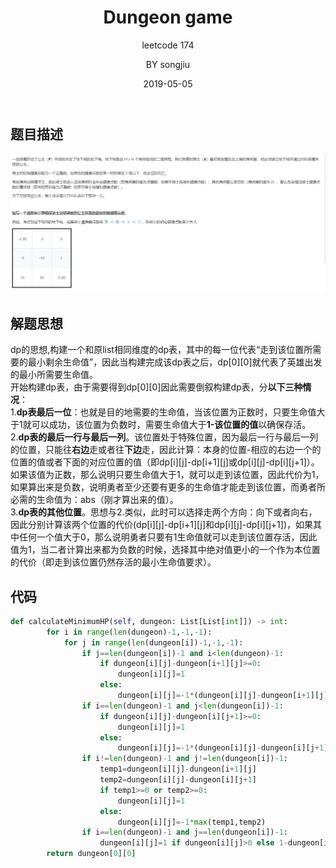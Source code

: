 ﻿---
layout:     post
title:      Dungeon game
subtitle:   leetcode 174
date:       2019-05-05
author:     BY songjiu
header-img: img/post-bg-ios9-web.jpg
catalog: true
tags:
    - 算法
--- 

## 题目描述
![](/img/dxcyxp1.jpg)

## 解题思想
  dp的思想,构建一个和原list相同维度的dp表，其中的每一位代表“走到该位置所需要的最小剩余生命值”，因此当构建完成该dp表之后，dp[0][0]就代表了英雄出发的最小所需要生命值。  
  开始构建dp表，由于需要得到dp[0][0]因此需要倒叙构建dp表，分**以下三种情况**：  
  1.**dp表最后一位**：也就是目的地需要的生命值，当该位置为正数时，只要生命值大于1就可以成功，该位置为负数时，需要生命值大于**1-该位置的值**以确保存活。  
  2.**dp表的最后一行与最后一列**。该位置处于特殊位置，因为最后一行与最后一列的位置，只能往**右边**走或者往**下边**走，因此计算：本身的位置-相应的右边一个的位置的值或者下面的对应位置的值（即dp[i][j]-dp[i+1][j]或dp[i][j]-dp[i][j+1]）。如果该值为正数，那么说明只要生命值大于1，就可以走到该位置，因此代价为1，如果算出来是负数，说明勇者至少还要有更多的生命值才能走到该位置，而勇者所必需的生命值为：abs（刚才算出来的值）。  
  3.**dp表的其他位置**。思想与2.类似，此时可以选择走两个方向：向下或者向右，因此分别计算该两个位置的代价(dp[i][j]-dp[i+1][j]和dp[i][j]-dp[i][j+1])，如果其中任何一个值大于0，那么说明勇者只要有1生命值就可以走到该位置存活，因此值为1，当二者计算出来都为负数的时候，选择其中绝对值更小的一个作为本位置的代价（即走到该位置仍然存活的最小生命值要求）。  

## 代码
```python
def calculateMinimumHP(self, dungeon: List[List[int]]) -> int:
        for i in range(len(dungeon)-1,-1,-1):
            for j in range(len(dungeon[i])-1,-1,-1):
                if j==len(dungeon[i])-1 and i<len(dungeon)-1:
                    if dungeon[i][j]-dungeon[i+1][j]>=0:
                        dungeon[i][j]=1
                    else:
                        dungeon[i][j]=-1*(dungeon[i][j]-dungeon[i+1][j])
                if i==len(dungeon)-1 and j<len(dungeon[i])-1:
                    if dungeon[i][j]-dungeon[i][j+1]>=0:
                        dungeon[i][j]=1
                    else:
                        dungeon[i][j]=-1*(dungeon[i][j]-dungeon[i][j+1])
                if i!=len(dungeon)-1 and j!=len(dungeon[i])-1:
                    temp1=dungeon[i][j]-dungeon[i+1][j]
                    temp2=dungeon[i][j]-dungeon[i][j+1]
                    if temp1>=0 or temp2>=0:
                        dungeon[i][j]=1
                    else:
                        dungeon[i][j]=-1*max(temp1,temp2)
                if i==len(dungeon)-1 and j==len(dungeon[i])-1:
                    dungeon[i][j]=1 if dungeon[i][j]>0 else 1-dungeon[i][j]
        return dungeon[0][0]
```